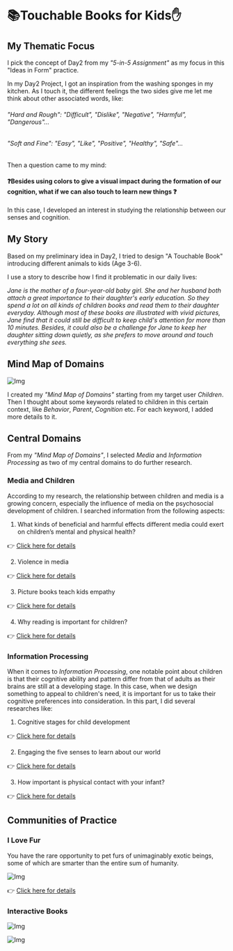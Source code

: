 # :books:Touchable Books for Kids:hand:

## My Thematic Focus
I pick the concept of Day2 from my *"5-in-5 Assignment"* as my focus in this "Ideas in Form" practice.

In my Day2 Project, I got an inspiration from the washing sponges in my kitchen. As I touch it, the different feelings the two sides give me let me think about other associated words, like:

###### "Hard and Rough": "Difficult", "Dislike", "Negative", "Harmful", "Dangerous"...

###### "Soft and Fine": "Easy", "Like", "Positive", "Healthy", "Safe"...

Then a question came to my mind:

#### :question:Besides using colors to give a visual impact during the formation of our cognition, what if we can also touch to learn new things :question:

In this case, I developed an interest in studying the relationship between our senses and cognition.

## My Story
Based on my preliminary idea in Day2, I tried to design "A Touchable Book" introducing different animals to kids (Age 3-6).

I use a story to describe how I find it problematic in our daily lives:

*Jane is the mother of a four-year-old baby girl. She and her husband both attach a great importance to their daughter's early education. So they spend a lot on all kinds of children books and read them to their daughter everyday. Although most of these books are illustrated with vivid pictures, Jane find that it could still be difficult to keep child's attention for more than 10 minutes. Besides, it could also be a challenge for Jane to keep her daughter sitting down quietly, as she prefers to move around and touch everything she sees.*

## Mind Map of Domains

![Img](pics/Domains.png)

I created my *"Mind Map of Domains"* starting from my target user *Children*. Then I thought about some keywords related to children in this certain context, like *Behavior*, *Parent*, *Cognition* etc. For each keyword, I added more details to it.
## Central Domains

From my *"Mind Map of Domains"*, I selected *Media* and *Information Processing* as two of my central domains to do further research.

### Media and Children
According to my research, the relationship between children and media is a growing concern, especially the influence of media on the psychosocial development of children. I searched information from the following aspects:

1. What kinds of beneficial and harmful effects different media could exert on children’s mental and physical health?

:point_right: [Click here for details](https://www.ncbi.nlm.nih.gov/pmc/articles/PMC2792691/)

2. Violence in media

:point_right: [Click here for details](http://www.apa.org/research/action/protect.aspx)

3. Picture books teach kids empathy

:point_right: [Click here for details](https://www.nytimes.com/2017/08/25/books/review/why-am-i-me-paige-britt-empathy-children.html?rref=collection%2Fcolumn%2Fchildrens-books&action=click&contentCollection=review&region=rank&module=package&version=highlights&contentPlacement=2&pgtype=collection)

4. Why reading is important for children?

:point_right: [Click here for details](https://www.earlymoments.com/promoting-literacy-and-a-love-of-reading/why-reading-to-children-is-important/)

### Information Processing
When it comes to *Information Processing*, one notable point about children is that their cognitive ability and pattern differ from that of adults as their brains are still at a developing stage. In this case, when we design something to appeal to children's need, it is important for us to take their cognitive preferences into consideration. In this part, I did several researches like:

1. Cognitive stages for child development

:point_right: [Click here for details](http://www.learningrx.com/cognitive-stages-for-child-development.htm)

2. Engaging the five senses to learn about our world

:point_right: [Click here for details](http://www.readwritethink.org/parent-afterschool-resources/tips-howtos/engaging-five-senses-learn-30959.html)

3. How important is physical contact with your infant?

:point_right: [Click here for details](https://www.scientificamerican.com/article/infant-touch/)

## Communities of Practice

### I Love Fur
You have the rare opportunity to pet furs of unimaginably exotic beings, some of which are smarter than the entire sum of humanity.

![Img](pics/I_Love_Fur.png)

:point_right: [Click here for details](https://itunes.apple.com/us/app/i-love-fur/id1118862675?mt=8)

### Interactive Books

![Img](pics/Tails.jpeg)

![Img](pics/Touch_And_Feel.jpg)
